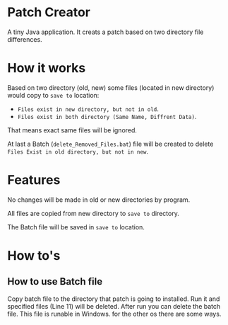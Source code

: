 # Patch Creator
A tiny Java application. It creats a patch based on two directory file differences.

# How it works
Based on two directory (old, new) some files (located in new directory) would copy to `save to` location:
* `Files exist in new directory, but not in old`.
* `Files exist in both directory (Same Name, Diffrent Data)`.

That means exact same files will be ignored.

At last a Batch (`delete_Removed_Files.bat`) file will be created to delete `Files Exist in old directory, but not in new`.

# Features
No changes will be made in old or new directories by program.

All files are copied from new directory to `save to` directory.

The Batch file will be saved in `save to` location.

# How to's

## How to use Batch file
Copy batch file to the directory that patch is going to installed. Run it and specified files (Line 11) will be deleted. After run you can delete the batch file.
This file is runable in Windows. for the other os there are some ways.

